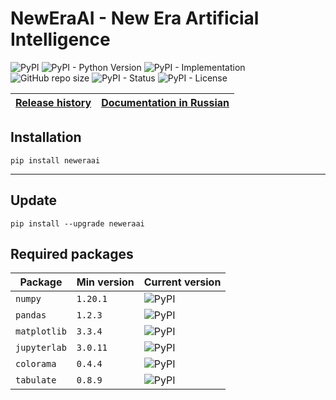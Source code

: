 # NewEraAI - New Era Artificial Intelligence

![PyPI](https://img.shields.io/pypi/v/neweraai)
![PyPI - Python Version](https://img.shields.io/pypi/pyversions/neweraai)
![PyPI - Implementation](https://img.shields.io/pypi/implementation/neweraai)
![GitHub repo size](https://img.shields.io/github/repo-size/dmitryryumin/neweraai)
![PyPI - Status](https://img.shields.io/pypi/status/neweraai)
![PyPI - License](https://img.shields.io/pypi/l/neweraai)

| [Release history](https://github.com/DmitryRyumin/NewEraAI/blob/main/NOTES.md) | [Documentation in Russian](https://github.com/DmitryRyumin/NewEraAI/blob/main/NOTES_RU.md) |
| --- | --- |

## Installation

```shell script
pip install neweraai
```

---

## Update

```shell script
pip install --upgrade neweraai
```

## Required packages

| Package | Min version | Current version |
| ------- | ----------- | --------------- |
`numpy` | `1.20.1` | ![PyPI](https://img.shields.io/pypi/v/numpy) |
`pandas` | `1.2.3` | ![PyPI](https://img.shields.io/pypi/v/pandas) |
`matplotlib` | `3.3.4` | ![PyPI](https://img.shields.io/pypi/v/matplotlib) |
`jupyterlab` | `3.0.11` | ![PyPI](https://img.shields.io/pypi/v/jupyterlab) |
`colorama` | `0.4.4` | ![PyPI](https://img.shields.io/pypi/v/colorama) |
`tabulate` | `0.8.9` | ![PyPI](https://img.shields.io/pypi/v/tabulate) |